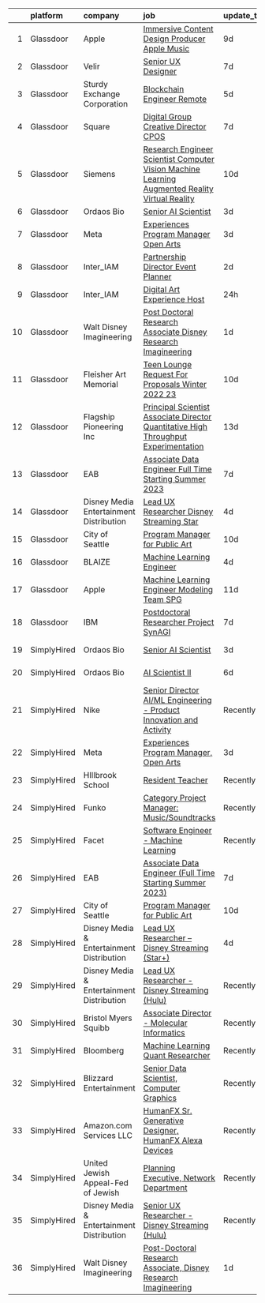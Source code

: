 

|    | platform    | company                                   | job                                                                                                                                                                                                                                                                                                                                                                                                                                                                                                                                                                                                                                                                                                                                                                                                                                                                                                                                                                                                                                                                                                                                                                                                                                                                                                                                                                                 | update_time   | location             |
|---:|:------------|:------------------------------------------|:------------------------------------------------------------------------------------------------------------------------------------------------------------------------------------------------------------------------------------------------------------------------------------------------------------------------------------------------------------------------------------------------------------------------------------------------------------------------------------------------------------------------------------------------------------------------------------------------------------------------------------------------------------------------------------------------------------------------------------------------------------------------------------------------------------------------------------------------------------------------------------------------------------------------------------------------------------------------------------------------------------------------------------------------------------------------------------------------------------------------------------------------------------------------------------------------------------------------------------------------------------------------------------------------------------------------------------------------------------------------------------|:--------------|:---------------------|
|  1 | Glassdoor   | Apple                                     | [Immersive Content Design Producer   Apple Music](https://www.glassdoor.com/partner/jobListing.htm?pos=102&ao=1110586&s=58&guid=00000182c97e1d68aa5bfed4e1a757b0&src=GD_JOB_AD&t=SR&vt=w&cs=1_58716be9&cb=1661237862037&jobListingId=1008069556268&cpc=3BA4CE39D5B5DEF5&jrtk=3-0-1gb4ns7cu2fff001-1gb4ns7deih79800-66f7682de66826e6--6NYlbfkN0BvKrLyj5gPmtZO9T8euul8TCxuuKNOtzRJOomxnwSEodTz2Bc-sPZl29JElYHfcoRyptQvj7xlkriqhxG50_dXLQzgfASxZAP8PmeLh9zWp-pplDUED6ovo3wK-KMzZ6GKsOSk90PpRLLD7vZEAfVFM9MGcY7Wc_GSrB7jRN1ff0k3JLJzsZXoKNBQr3lap1rr9ysyucNFd4v3mNqBPWlcN_XIG9T1sAyRRZbf6htaXotZy2zW4vvDRVfH0R7quIWhYd57dvFoFcApUT2mcMuKrM-EClnFLKy12kZoR1RXoFMI3lmVY4jzgPlQPIpIQ0xJdwsJOsJchKRBSEva4lPhn6e4Jz54FzJKUeViH_Vwz_2_ZqckCG-s1SfNcK9kwwrh-vh0nDU8sKe9pTzKR1BzmC3WYhc0cG02QxiVPOX3WT8renniWO0PhdOiEZWczLixj-LrPHw3bGHFq_64vHThVatJUR3OCYylKCKRb3Zk6q8m0XGuIFvxdfEHzHa_u3fKTqTJZdgaG9IkDg8mfgLyT-8V5uT4SygTpMc2wMPly-xTd5DgzCyATy8Rvsy7QNe5LE3db51i7lMeqMjSCET5nB6liMggNSW_Z0XUD9PnSS-_8n1KitY8gdhxCzxBCVcVqOdSi7SW9k09ODyxXpJJijZVRVlkBHQ0fgNE7LmeJ7-L5NBEPPeunNp-QbPG7HshlBMkx76Wkxj9uL_INz1cy5SBjvbZZfAvGKWrxxe3mV_b8wnZ6-wF2VY02tbCn1kLNuxFwPR3mC_iAQJvpU9uLd6PQ1_CeSQj8DvRxqPWyIFMTKYpO4Zk8SOIEIp7PdgRRPX7wwHSGZjS2NVSbeABV_VZ2HYorzhfNpbj1CZQ4GQb8pMPm4AENRmQWZLJSKRJxtvyVs6GsJUXXitrwZdi0z1m8CnMMqt0iEmZMYJ8wqRv4QBOUSrU85niOOYF2-fYsNbhYTFsmzGJ8hycWVjG2EPEnyRUyKY%3D) | 9d            | Culver City, CA      |
|  2 | Glassdoor   | Velir                                     | [Senior UX Designer](https://www.glassdoor.com/partner/jobListing.htm?pos=118&ao=1136043&s=58&guid=00000182c97e1d68aa5bfed4e1a757b0&src=GD_JOB_AD&t=SR&vt=w&cs=1_0a4f2f30&cb=1661237862041&jobListingId=1008072699619&jrtk=3-0-1gb4ns7cu2fff001-1gb4ns7deih79800-11a8ffb9c39f776c-)                                                                                                                                                                                                                                                                                                                                                                                                                                                                                                                                                                                                                                                                                                                                                                                                                                                                                                                                                                                                                                                                                                 | 7d            | United States        |
|  3 | Glassdoor   | Sturdy Exchange Corporation               | [Blockchain Engineer  Remote ](https://www.glassdoor.com/partner/jobListing.htm?pos=107&ao=1136043&s=58&guid=00000182c97e1d68aa5bfed4e1a757b0&src=GD_JOB_AD&t=SR&vt=w&ea=1&cs=1_9958e7e5&cb=1661237862039&jobListingId=1008076436726&jrtk=3-0-1gb4ns7cu2fff001-1gb4ns7deih79800-00eff58dac326956-)                                                                                                                                                                                                                                                                                                                                                                                                                                                                                                                                                                                                                                                                                                                                                                                                                                                                                                                                                                                                                                                                                  | 5d            | Remote               |
|  4 | Glassdoor   | Square                                    | [Digital Group Creative Director  CPOS](https://www.glassdoor.com/partner/jobListing.htm?pos=113&ao=1136043&s=58&guid=00000182c97e1d68aa5bfed4e1a757b0&src=GD_JOB_AD&t=SR&vt=w&cs=1_694d9fa0&cb=1661237862040&jobListingId=1008072943733&jrtk=3-0-1gb4ns7cu2fff001-1gb4ns7deih79800-b60cda63394609e2-)                                                                                                                                                                                                                                                                                                                                                                                                                                                                                                                                                                                                                                                                                                                                                                                                                                                                                                                                                                                                                                                                              | 7d            | Portland, OR         |
|  5 | Glassdoor   | Siemens                                   | [Research Engineer   Scientist  Computer Vision  Machine Learning  Augmented Reality   Virtual Reality](https://www.glassdoor.com/partner/jobListing.htm?pos=115&ao=1136043&s=58&guid=00000182c97e1d68aa5bfed4e1a757b0&src=GD_JOB_AD&t=SR&vt=w&cs=1_533b13fc&cb=1661237862040&jobListingId=1008068126963&jrtk=3-0-1gb4ns7cu2fff001-1gb4ns7deih79800-dbd1bfc8c353a4d5-)                                                                                                                                                                                                                                                                                                                                                                                                                                                                                                                                                                                                                                                                                                                                                                                                                                                                                                                                                                                                              | 10d           | Berkeley, CA         |
|  6 | Glassdoor   | Ordaos Bio                                | [Senior AI Scientist](https://www.glassdoor.com/partner/jobListing.htm?pos=103&ao=1110586&s=58&guid=00000182c97e1d68aa5bfed4e1a757b0&src=GD_JOB_AD&t=SR&vt=w&cs=1_0b1a7880&cb=1661237862037&jobListingId=1008081963187&cpc=AC285F3A3ECA6BB0&jrtk=3-0-1gb4ns7cu2fff001-1gb4ns7deih79800-284e8fa948c49457--6NYlbfkN0DG4ntHtB_rMsnfhgmnSvK2brktLme1L4SiDeJjQ-izrVOLqRJ5-yjEhSyAj73O13Tko3lsq-DUMK7QkQrIdVV3P3I0hogvsvd-SqnGgn-2PXLlr_xMqj4kb-IH17tjnVGTN3L0uep5y25ZKmS8GkI4eeWX0BvkYAQpyl-GamqFwmrvhTnpOEYNE90WcKoUm6jwo8sIKyhBKHGNYbvUzhlhnb38Mr_sbt3ZU8T6ecDDCVLrrLqa3SNWO0QSkuo2gZO0K89-lOJIT6aSnIu3QCJ7oocNJn_u2dtK2B35-U49EdvPZLbPP2rxWc7J0tdadzRh__pABMZJ7nBEiOgtg7uRKfmftt_MpxxsFHVENM3k6xWVmTlggFF3s_Zc-aQOofXgJEz9_pdL7nfp5fni8J0igNLWFtof-hnxfrJs9da9L_g4eJt-w2A7X_fHZrIF9xPEkCGJ7MgbkdsWPNyDb2dp7rikWTpyKRo07iPjq0BKJb97wdYxSgU8Wk7RI6ZTF7gNjMRT20-6sQ4PJopwvKk5-4o-hs0DMzDOdrl-txkbHA-yt54LPQdN2xPASZmLA6jufdB5D4qor1EvTRfPkUPJsICG4AHLNpkaPxYpCWASo418OofC3dSHSrD_W1li7sxwRCoxkeHrsSoXMfDzw7lAKZGQVzdo7w5gAfaTrNuwP-6CW1DatYBeNkXXr8F9Y29k6G02xR4_ThgClNrND0cx2M_u4PjCMXlF64CbrGwJHWJJOWYLr_WM8_zffCs5c22EoKz_WbaFs2fG9OnnzSdocNLQ1_Tax-0a6cbWyy3VJDD8WFASICtVOT__8571n5AxvdA5IXv6_1Xya6xDB16n3MSVc4MMlWNCvPMP9rudUEP_Dvz2r55uBZQBvNjgV-mFcm9X1jLwQWG2qPjLWhVGaDn9KzgOZvTExjhPlyO01oP7saFORr0kk_K-p1-7LdUeyq3QVNe-qQ%3D%3D)                                               | 3d            | Manhattan            |
|  7 | Glassdoor   | Meta                                      | [Experiences Program Manager  Open Arts](https://www.glassdoor.com/partner/jobListing.htm?pos=104&ao=1136043&s=58&guid=00000182c97e1d68aa5bfed4e1a757b0&src=GD_JOB_AD&t=SR&vt=w&cs=1_1beb83e5&cb=1661237862038&jobListingId=1008081436382&jrtk=3-0-1gb4ns7cu2fff001-1gb4ns7deih79800-028a6b7ff81718d7-)                                                                                                                                                                                                                                                                                                                                                                                                                                                                                                                                                                                                                                                                                                                                                                                                                                                                                                                                                                                                                                                                             | 3d            | Menlo Park, CA       |
|  8 | Glassdoor   | Inter_IAM                                 | [Partnership Director   Event Planner](https://www.glassdoor.com/partner/jobListing.htm?pos=108&ao=1136043&s=58&guid=00000182c97e1d68aa5bfed4e1a757b0&src=GD_JOB_AD&t=SR&vt=w&ea=1&cs=1_464230aa&cb=1661237862039&jobListingId=1008082377247&jrtk=3-0-1gb4ns7cu2fff001-1gb4ns7deih79800-3b17702d11cb6601-)                                                                                                                                                                                                                                                                                                                                                                                                                                                                                                                                                                                                                                                                                                                                                                                                                                                                                                                                                                                                                                                                          | 2d            | Manhattan            |
|  9 | Glassdoor   | Inter_IAM                                 | [Digital Art Experience Host](https://www.glassdoor.com/partner/jobListing.htm?pos=106&ao=1136043&s=58&guid=00000182c97e1d68aa5bfed4e1a757b0&src=GD_JOB_AD&t=SR&vt=w&ea=1&cs=1_036bbb96&cb=1661237862038&jobListingId=1008086032988&jrtk=3-0-1gb4ns7cu2fff001-1gb4ns7deih79800-0b7f226d2869b001-)                                                                                                                                                                                                                                                                                                                                                                                                                                                                                                                                                                                                                                                                                                                                                                                                                                                                                                                                                                                                                                                                                   | 24h           | New York, NY         |
| 10 | Glassdoor   | Walt Disney Imagineering                  | [Post Doctoral Research Associate  Disney Research Imagineering](https://www.glassdoor.com/partner/jobListing.htm?pos=101&ao=1110586&s=58&guid=00000182c97e1d68aa5bfed4e1a757b0&src=GD_JOB_AD&t=SR&vt=w&cs=1_09787da1&cb=1661237862037&jobListingId=1008084142149&cpc=FA84DF7EA1EC2398&jrtk=3-0-1gb4ns7cu2fff001-1gb4ns7deih79800-7f463bbb6c85db1a--6NYlbfkN0DAFTyt7pbDCC2JPO79CSdi1dIb81yjczP5qsKcZIxgiYm3-7g-689UDqHItQTwke_kPIYZDxVm-ALLPdgrDzQwUVP_sGPnezeppmUXtn9dJrmW2UEE8mhqrHMiiQ13qtgFdLll08-2PlaAMNLkiKyYdDPJ9ELJd-MPHtHLtDFUZU5jhkA_W9lzRAs15KpV_OeFButF48M67mjXC-n2zgWUKba8dlENarV0eiNUxbIIXOpElDBzbqv2OI7YYwb1_RPreMUymWu7EcXK4__KQJTxXKlxGQ9Muf2WcdJNt06NIE2df_s4oIgTKVYE88aJrcmEIor5NJDLRAcFRUBzNxa_R6khLJOD9CEUCO-lZmKe8Mexb0wb703Nn2u0alpHPkPg5sRkS3LW2ZKttdkrOy9RxhyxW4cogPUUUzoKOlW_MT3zw9lcgeS9_cmv54QMQN4%3D)                                                                                                                                                                                                                                                                                                                                                                                                                                                                                                                                                  | 1d            | Glendale, CA         |
| 11 | Glassdoor   | Fleisher Art Memorial                     | [Teen Lounge Request For Proposals  Winter 2022 23](https://www.glassdoor.com/partner/jobListing.htm?pos=114&ao=1136043&s=58&guid=00000182c97e1d68aa5bfed4e1a757b0&src=GD_JOB_AD&t=SR&vt=w&cs=1_3ae1b0ff&cb=1661237862040&jobListingId=1008069323822&jrtk=3-0-1gb4ns7cu2fff001-1gb4ns7deih79800-8467327c19ec71f5-)                                                                                                                                                                                                                                                                                                                                                                                                                                                                                                                                                                                                                                                                                                                                                                                                                                                                                                                                                                                                                                                                  | 10d           | Philadelphia, PA     |
| 12 | Glassdoor   | Flagship Pioneering  Inc                  | [Principal Scientist Associate Director   Quantitative High Throughput Experimentation](https://www.glassdoor.com/partner/jobListing.htm?pos=117&ao=1136043&s=58&guid=00000182c97e1d68aa5bfed4e1a757b0&src=GD_JOB_AD&t=SR&vt=w&ea=1&cs=1_fa709e1c&cb=1661237862041&jobListingId=1008063455944&jrtk=3-0-1gb4ns7cu2fff001-1gb4ns7deih79800-c171a9add03c2359-)                                                                                                                                                                                                                                                                                                                                                                                                                                                                                                                                                                                                                                                                                                                                                                                                                                                                                                                                                                                                                         | 13d           | Boston, MA           |
| 13 | Glassdoor   | EAB                                       | [Associate Data Engineer  Full Time Starting Summer 2023 ](https://www.glassdoor.com/partner/jobListing.htm?pos=109&ao=1136043&s=58&guid=00000182c97e1d68aa5bfed4e1a757b0&src=GD_JOB_AD&t=SR&vt=w&cs=1_1f08623a&cb=1661237862039&jobListingId=1008071825333&jrtk=3-0-1gb4ns7cu2fff001-1gb4ns7deih79800-30fa73502429d50f-)                                                                                                                                                                                                                                                                                                                                                                                                                                                                                                                                                                                                                                                                                                                                                                                                                                                                                                                                                                                                                                                           | 7d            | Remote               |
| 14 | Glassdoor   | Disney Media   Entertainment Distribution | [Lead UX Researcher   Disney Streaming  Star  ](https://www.glassdoor.com/partner/jobListing.htm?pos=112&ao=1136043&s=58&guid=00000182c97e1d68aa5bfed4e1a757b0&src=GD_JOB_AD&t=SR&vt=w&cs=1_e540ad8d&cb=1661237862039&jobListingId=1008078499649&jrtk=3-0-1gb4ns7cu2fff001-1gb4ns7deih79800-53be1f965315eeb6-)                                                                                                                                                                                                                                                                                                                                                                                                                                                                                                                                                                                                                                                                                                                                                                                                                                                                                                                                                                                                                                                                      | 4d            | New York, NY         |
| 15 | Glassdoor   | City of Seattle                           | [Program Manager for Public Art](https://www.glassdoor.com/partner/jobListing.htm?pos=105&ao=1136043&s=58&guid=00000182c97e1d68aa5bfed4e1a757b0&src=GD_JOB_AD&t=SR&vt=w&cs=1_62e75df2&cb=1661237862038&jobListingId=1008069035725&jrtk=3-0-1gb4ns7cu2fff001-1gb4ns7deih79800-27538df194d2cfde-)                                                                                                                                                                                                                                                                                                                                                                                                                                                                                                                                                                                                                                                                                                                                                                                                                                                                                                                                                                                                                                                                                     | 10d           | Washington State     |
| 16 | Glassdoor   | BLAIZE                                    | [Machine Learning Engineer](https://www.glassdoor.com/partner/jobListing.htm?pos=116&ao=1136043&s=58&guid=00000182c97e1d68aa5bfed4e1a757b0&src=GD_JOB_AD&t=SR&vt=w&cs=1_7c00df04&cb=1661237862040&jobListingId=1008078468264&jrtk=3-0-1gb4ns7cu2fff001-1gb4ns7deih79800-c98ddd0a912c8c61-)                                                                                                                                                                                                                                                                                                                                                                                                                                                                                                                                                                                                                                                                                                                                                                                                                                                                                                                                                                                                                                                                                          | 4d            | Cary, NC             |
| 17 | Glassdoor   | Apple                                     | [Machine Learning Engineer  Modeling Team   SPG](https://www.glassdoor.com/partner/jobListing.htm?pos=110&ao=1136043&s=58&guid=00000182c97e1d68aa5bfed4e1a757b0&src=GD_JOB_AD&t=SR&vt=w&cs=1_76f976de&cb=1661237862039&jobListingId=1008067850754&jrtk=3-0-1gb4ns7cu2fff001-1gb4ns7deih79800-06407493694b714b-)                                                                                                                                                                                                                                                                                                                                                                                                                                                                                                                                                                                                                                                                                                                                                                                                                                                                                                                                                                                                                                                                     | 11d           | Cupertino, CA        |
| 18 | Glassdoor   | IBM                                       | [Postdoctoral Researcher   Project SynAGI](https://www.glassdoor.com/partner/jobListing.htm?pos=111&ao=1136043&s=58&guid=00000182c97e1d68aa5bfed4e1a757b0&src=GD_JOB_AD&t=SR&vt=w&cs=1_5d6f8e9d&cb=1661237862039&jobListingId=1008072553813&jrtk=3-0-1gb4ns7cu2fff001-1gb4ns7deih79800-7e4e3c2dae212fb3-)                                                                                                                                                                                                                                                                                                                                                                                                                                                                                                                                                                                                                                                                                                                                                                                                                                                                                                                                                                                                                                                                           | 7d            | Yorktown Heights, NY |
| 19 | SimplyHired | Ordaos Bio                                | [Senior AI Scientist](https://www.simplyhired.com/job/fq-yVS-n_-5m7TJGnlhbn5DC1EYdhOO2-3Gm4SvpD3_WMVBWUam--g?q=generative+art)                                                                                                                                                                                                                                                                                                                                                                                                                                                                                                                                                                                                                                                                                                                                                                                                                                                                                                                                                                                                                                                                                                                                                                                                                                                      | 3d            | Manhattan, NY        |
| 20 | SimplyHired | Ordaos Bio                                | [AI Scientist II](https://www.simplyhired.com/job/PuN7z6G_oXPgEF6e4JN0TDj7XGuoe-qo7-0I7d8Wz3zclLfxdWrfMA?q=generative+art)                                                                                                                                                                                                                                                                                                                                                                                                                                                                                                                                                                                                                                                                                                                                                                                                                                                                                                                                                                                                                                                                                                                                                                                                                                                          | 6d            | New York, NY         |
| 21 | SimplyHired | Nike                                      | [Senior Director AI/ML Engineering - Product Innovation and Activity](https://www.simplyhired.com/job/Gn9HVTtK0oUTy9Q9duapau2xLYfPiiB0pwqHYMkx_Xg3S0gszFuT0g?q=generative+art)                                                                                                                                                                                                                                                                                                                                                                                                                                                                                                                                                                                                                                                                                                                                                                                                                                                                                                                                                                                                                                                                                                                                                                                                      | Recently      | Atlanta, GA          |
| 22 | SimplyHired | Meta                                      | [Experiences Program Manager, Open Arts](https://www.simplyhired.com/job/39LFdVDZkOVzjzuKxDh39-uXR6pKfcGOkABaQ3gkkuENYK4d0Gs1Og?q=generative+art)                                                                                                                                                                                                                                                                                                                                                                                                                                                                                                                                                                                                                                                                                                                                                                                                                                                                                                                                                                                                                                                                                                                                                                                                                                   | 3d            | Menlo Park, CA       |
| 23 | SimplyHired | HIllbrook School                          | [Resident Teacher](https://www.simplyhired.com/job/ChngzFNlRif50GXH6bPO6W01YyghpWI-wYlkGi2HAwqNndkwoOXVEw?q=generative+art)                                                                                                                                                                                                                                                                                                                                                                                                                                                                                                                                                                                                                                                                                                                                                                                                                                                                                                                                                                                                                                                                                                                                                                                                                                                         | Recently      | Los Gatos, CA        |
| 24 | SimplyHired | Funko                                     | [Category Project Manager: Music/Soundtracks](https://www.simplyhired.com/job/X_XStjdI8ZahRdQCHLfkODrhUBKQZXKtPuPwUUrCGwvZXJq9bO_Ygw?q=generative+art)                                                                                                                                                                                                                                                                                                                                                                                                                                                                                                                                                                                                                                                                                                                                                                                                                                                                                                                                                                                                                                                                                                                                                                                                                              | Recently      | Austin, TX           |
| 25 | SimplyHired | Facet                                     | [Software Engineer - Machine Learning](https://www.simplyhired.com/job/rRl7LpYqGiIowLAwzbrNzMgXtXTFbKgtp-z9fo66PKEqX4Q6nYlO_w?q=generative+art)                                                                                                                                                                                                                                                                                                                                                                                                                                                                                                                                                                                                                                                                                                                                                                                                                                                                                                                                                                                                                                                                                                                                                                                                                                     | Recently      | San Francisco, CA    |
| 26 | SimplyHired | EAB                                       | [Associate Data Engineer (Full Time Starting Summer 2023)](https://www.simplyhired.com/job/GacEolH26SrYoTYaDIiXbdqD3pheFpkBa-4d64DNtI6PwocGxl7z8w?q=generative+art)                                                                                                                                                                                                                                                                                                                                                                                                                                                                                                                                                                                                                                                                                                                                                                                                                                                                                                                                                                                                                                                                                                                                                                                                                 | 7d            | Remote +3 locations  |
| 27 | SimplyHired | City of Seattle                           | [Program Manager for Public Art](https://www.simplyhired.com/job/wtB7DfD8e7HBKqF53IUAFMrrCUd5awHZEwcMnWuetrizc4hidg6RJw?q=generative+art)                                                                                                                                                                                                                                                                                                                                                                                                                                                                                                                                                                                                                                                                                                                                                                                                                                                                                                                                                                                                                                                                                                                                                                                                                                           | 10d           | Washington State     |
| 28 | SimplyHired | Disney Media & Entertainment Distribution | [Lead UX Researcher – Disney Streaming (Star+)](https://www.simplyhired.com/job/oD2Jl0DU7Fe6WxdLIUF0R_BKRzK33iyTTqhLssUv-kmVV8EuJF3Ixg?q=generative+art)                                                                                                                                                                                                                                                                                                                                                                                                                                                                                                                                                                                                                                                                                                                                                                                                                                                                                                                                                                                                                                                                                                                                                                                                                            | 4d            | New York, NY         |
| 29 | SimplyHired | Disney Media & Entertainment Distribution | [Lead UX Researcher - Disney Streaming (Hulu)](https://www.simplyhired.com/job/7XMRj3xaKGPICCQDpgBy58GQz31YuYQM3_SazorKRRpWl9b--dk1Gw?q=generative+art)                                                                                                                                                                                                                                                                                                                                                                                                                                                                                                                                                                                                                                                                                                                                                                                                                                                                                                                                                                                                                                                                                                                                                                                                                             | Recently      | New York, NY         |
| 30 | SimplyHired | Bristol Myers Squibb                      | [Associate Director - Molecular Informatics](https://www.simplyhired.com/job/QtWWkNjz_Cu3ZIEtJ0B9sthqkeZ5MfHKqpcgho2hq4l3uGmX674F0Q?q=generative+art)                                                                                                                                                                                                                                                                                                                                                                                                                                                                                                                                                                                                                                                                                                                                                                                                                                                                                                                                                                                                                                                                                                                                                                                                                               | Recently      | San Diego, CA        |
| 31 | SimplyHired | Bloomberg                                 | [Machine Learning Quant Researcher](https://www.simplyhired.com/job/VPoBWZeqtsL_I-8lUeUVH-XyL3kFT6mMxT20wo9--CNiv9Uav37p5Q?q=generative+art)                                                                                                                                                                                                                                                                                                                                                                                                                                                                                                                                                                                                                                                                                                                                                                                                                                                                                                                                                                                                                                                                                                                                                                                                                                        | Recently      | New York, NY         |
| 32 | SimplyHired | Blizzard Entertainment                    | [Senior Data Scientist, Computer Graphics](https://www.simplyhired.com/job/FiskW-Gz-FCAVeSnphMRdyWJsI2KrVP0qig6JTACI2hq1lHJkEOfoA?q=generative+art)                                                                                                                                                                                                                                                                                                                                                                                                                                                                                                                                                                                                                                                                                                                                                                                                                                                                                                                                                                                                                                                                                                                                                                                                                                 | Recently      | Irvine, CA           |
| 33 | SimplyHired | Amazon.com Services LLC                   | [HumanFX Sr. Generative Designer, HumanFX Alexa Devices](https://www.simplyhired.com/job/SSrYI_L00o51iyDd7qkZ-T9exLAgSWhXx3vY8D9A9QeIMCvp9Z202A?q=generative+art)                                                                                                                                                                                                                                                                                                                                                                                                                                                                                                                                                                                                                                                                                                                                                                                                                                                                                                                                                                                                                                                                                                                                                                                                                   | Recently      | Remote               |
| 34 | SimplyHired | United Jewish Appeal-Fed of Jewish        | [Planning Executive, Network Department](https://www.simplyhired.com/job/7WP_yzksL5bNGgUBe6gfo1HjO3tDB_TCSLxlIyN-io0y8mEdea71sA?q=generative+art)                                                                                                                                                                                                                                                                                                                                                                                                                                                                                                                                                                                                                                                                                                                                                                                                                                                                                                                                                                                                                                                                                                                                                                                                                                   | Recently      | New York, NY         |
| 35 | SimplyHired | Disney Media & Entertainment Distribution | [Senior UX Researcher - Disney Streaming (Hulu)](https://www.simplyhired.com/job/V02LU9hiiGH9RzQXiAwtCHE-0-dHQtE8seGzyLWV0Hyhsg1pz90B4Q?q=generative+art)                                                                                                                                                                                                                                                                                                                                                                                                                                                                                                                                                                                                                                                                                                                                                                                                                                                                                                                                                                                                                                                                                                                                                                                                                           | Recently      | Santa Monica, CA     |
| 36 | SimplyHired | Walt Disney Imagineering                  | [Post-Doctoral Research Associate, Disney Research Imagineering](https://www.simplyhired.com/job/6O3_HqDxlvUiX7dOo5_AzdVxABjRL6v5BM0PBPBtTUUyr_GbCPVgAA?q=generative+art)                                                                                                                                                                                                                                                                                                                                                                                                                                                                                                                                                                                                                                                                                                                                                                                                                                                                                                                                                                                                                                                                                                                                                                                                           | 1d            | Glendale, CA         |